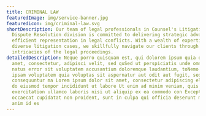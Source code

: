 ```yaml
---
title: CRIMINAL LAW
featuredImage: img/service-banner.jpg
featuredicon: img/criminal-law.svg
shortDescription: Our team of legal professionals in Counsel's Litigation and
  Dispute Resolution division is committed to delivering strategic advocacy and
  efficient representation in legal conflicts. With a wealth of expertise across
  diverse litigation cases, we skillfully navigate our clients through the
  intricacies of the legal proceedings.
detailedDescription: Neque porro quisquam est, qui dolorem ipsum quia dolor sit
  amet, consectetur, adipisci velit, sed quSed ut perspiciatis unde omnis iste
  natus error sit voluptatem accusantium doloremque laudantium, toNemo enim
  ipsam voluptatem quia voluptas sit aspernatur aut odit aut fugit, sed quia
  consequuntur ma Lorem ipsum dolor sit amet, consectetur adipiscing elit, sed
  do eiusmod tempor incididunt ut labore Ut enim ad minim veniam, quis nostrud
  exercitation ullamco laboris nisi ut aliquip ex ea commodo con Excepteur sint
  occaecat cupidatat non proident, sunt in culpa qui officia deserunt mollit
  anim id es
---
```

